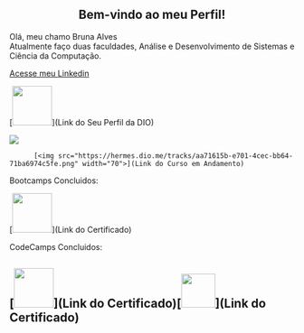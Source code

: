 <center><h2> Bem-vindo ao meu Perfil! </h2></center>

Olá, meu chamo Bruna Alves<br> 
Atualmente faço duas faculdades, Análise e Desenvolvimento de Sistemas e Ciência da Computação.

[Acesse meu Linkedin](https://www.linkedin.com/in/bruna-alves-de-paula-25b198210/)


[<img src="https://hermes.digitalinnovation.one/assets/diome/logo-full.svg" width="70">](Link do Seu Perfil da DIO)

<a href="mailto:seuemailaqui@gmail.com">
<img src="https://img.shields.io/badge/Gmail-D14836?style=for-the-badge&logo=gmail&logoColor=white"/>
</a>

          [<img src="https://hermes.dio.me/tracks/aa71615b-e701-4cec-bb64-71ba6974c5fe.png" width="70">](Link do Curso em Andamento)

Bootcamps Concluidos:

[<img src="https://hermes.dio.me/tracks/608ecefd-1d10-42ea-9f58-3e7a4548ab3e.png" width="70">](Link do Certificado)

CodeCamps Concluidos:

[<img src="https://hermes.dio.me/tracks/e3092c08-98c4-4131-aec1-f3affe6db45d.png" width="70">](Link do Certificado)[<img src="https://hermes.dio.me/tracks/cc708075-49ef-4974-85ca-c9a33a19e32d.png" width="60">](Link do Certificado)
---------

          

<!---
moreandmorebr394/moreandmorebr394 is a ✨ special ✨ repository because its `README.md` (this file) appears on your GitHub profile.
You can click the Preview link to take a look at your changes.
--->
